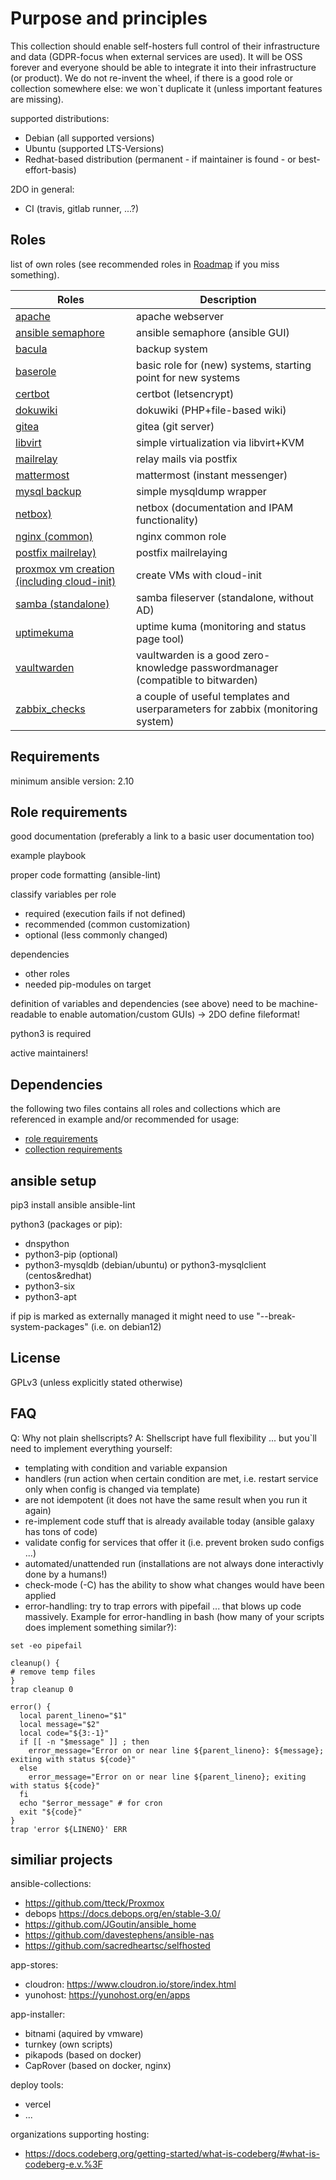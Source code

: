 Purpose and principles
======================

This collection should enable self-hosters full control of their infrastructure and data (GDPR-focus when external services are used).
It will be OSS forever and everyone should be able to integrate it into their infrastructure (or product).
We do not re-invent the wheel, if there is a good role or collection somewhere else: we won`t duplicate it (unless important features are missing).

supported distributions:
  - Debian (all supported versions)
  - Ubuntu (supported LTS-Versions)
  - Redhat-based distribution (permanent - if maintainer is found - or best-effort-basis)

2DO in general:
  - CI (travis, gitlab runner, ...?)


Roles
-----

list of own roles (see recommended roles in [Roadmap](ROADMAP.md) if you miss something).

Roles                                                         | Description
--------------------------------------------------------------|-------------------
[apache](https://github.com/selfhostx/ansible-role-apache)    | apache webserver
[ansible semaphore](https://github.com/stefanux/ansible-role-semaphore) | ansible semaphore (ansible GUI)
[bacula](roles/bacula)                                        | backup system
[baserole](roles/baserole)                                    | basic role for (new) systems, starting point for new systems
[certbot](https://github.com/selfhostx/ansible-role-certbot)  | certbot (letsencrypt)
[dokuwiki](roles/dokuwiki)                                    | dokuwiki (PHP+file-based wiki)
[gitea](https://github.com/stefanux/ansible-role-gitea)       | gitea (git server)
[libvirt](roles/libvirt)                                      | simple virtualization via libvirt+KVM
[mailrelay](roles/mailrelay)                                  | relay mails via postfix
[mattermost](roles/mattermost)                                | mattermost (instant messenger)
[mysql backup](https://github.com/stefanux/ansible-mysqlbackup) | simple mysqldump wrapper
[netbox)](roles/netbox)                                       | netbox (documentation and IPAM functionality)
[nginx (common)](roles/nginx_common)                          | nginx common role
[postfix mailrelay)](https://github.com/stefanux/ansible-postfix-mailrelay) | postfix mailrelaying
[proxmox vm creation (including cloud-init)](playbooks/proxmox) | create VMs with cloud-init
[samba (standalone)](roles/samba_standalone)                  | samba fileserver (standalone, without AD)
[uptimekuma](roles/uptimekuma)                                | uptime kuma (monitoring and status page tool)
[vaultwarden](roles/vaultwarden)                              | vaultwarden is a good zero-knowledge passwordmanager (compatible to bitwarden)
[zabbix_checks](roles/zabbix_checks)                          | a couple of useful templates and userparameters for zabbix (monitoring system)


Requirements
------------

minimum ansible version: 2.10

Role requirements
-----------------

good documentation (preferably a link to a basic user documentation too)

example playbook

proper code formatting (ansible-lint)

classify variables per role
- required (execution fails if not defined)
- recommended (common customization)
- optional (less commonly changed)

dependencies
- other roles
- needed pip-modules on target

definition of variables and dependencies (see above) need to be machine-readable to enable automation/custom GUIs) -> 2DO define fileformat!

python3 is required

active maintainers!


Dependencies
------------

the following two files contains all roles and collections which are referenced in example and/or recommended for usage:
- [role requirements](roles/requirements.yml)
- [collection requirements](collections/requirements.yml)

ansible setup
-------------

pip3 install ansible ansible-lint

python3 (packages or pip):
- dnspython
- python3-pip (optional)
- python3-mysqldb (debian/ubuntu) or python3-mysqlclient (centos&redhat)
- python3-six 
- python3-apt

if pip is marked as externally managed it might need to use "--break-system-packages" (i.e. on debian12)


License
-------

GPLv3 (unless explicitly stated otherwise)

FAQ
---

Q: Why not plain shellscripts?
A: Shellscript have full flexibility ... but you`ll need to implement everything yourself:
- templating with condition and variable expansion
- handlers (run action when certain condition are met, i.e. restart service only when config is changed via template)
- are not idempotent (it does not have the same result when you run it again)
- re-implement code stuff that is already available today (ansible galaxy has tons of code)
- validate config for services that offer it (i.e. prevent broken sudo configs ...)
- automated/unattended run (installations are not always done interactivly done by a humans!)
- check-mode (-C) has the ability to show what changes would have been applied
- error-handling: try to trap errors with pipefail ... that blows up code massively. Example for error-handling in bash (how many of your scripts does implement something similar?):
~~~
set -eo pipefail

cleanup() {
# remove temp files
}
trap cleanup 0

error() {
  local parent_lineno="$1"
  local message="$2"
  local code="${3:-1}"
  if [[ -n "$message" ]] ; then
    error_message="Error on or near line ${parent_lineno}: ${message}; exiting with status ${code}"
  else
    error_message="Error on or near line ${parent_lineno}; exiting with status ${code}"
  fi
  echo "$error_message" # for cron
  exit "${code}"
}
trap 'error ${LINENO}' ERR
~~~


similiar projects
-----------------

ansible-collections:
- https://github.com/tteck/Proxmox
- debops https://docs.debops.org/en/stable-3.0/
- https://github.com/JGoutin/ansible_home
- https://github.com/davestephens/ansible-nas
- https://github.com/sacredheartsc/selfhosted

app-stores:
- cloudron: https://www.cloudron.io/store/index.html
- yunohost: https://yunohost.org/en/apps

app-installer:
- bitnami (aquired by vmware)
- turnkey (own scripts)
- pikapods (based on docker)
- CapRover (based on docker, nginx)

deploy tools:
- vercel
- ...

organizations supporting hosting:
- https://docs.codeberg.org/getting-started/what-is-codeberg/#what-is-codeberg-e.v.%3F
